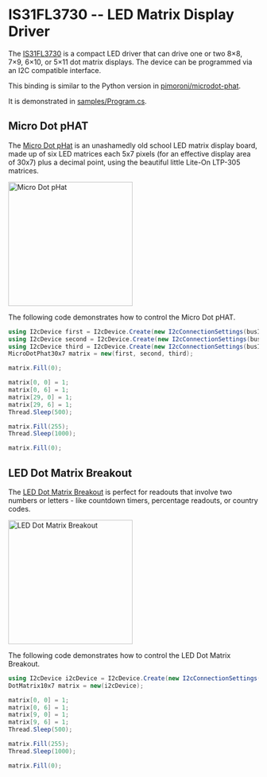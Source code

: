 # IS31FL3730 -- LED Matrix Display Driver

The [IS31FL3730](https://cdn-shop.adafruit.com/product-files/3017/31FL3730.pdf) is a compact LED driver that can drive one or two 8×8, 7×9, 6×10, or 5×11 dot matrix displays. The device can be programmed via an I2C compatible interface.

This binding is similar to the Python version in [pimoroni/microdot-phat](https://github.com/pimoroni/microdot-phat).

It is demonstrated in [samples/Program.cs](samples/Program.cs).

## Micro Dot pHAT

The [Micro Dot pHat](https://shop.pimoroni.com/products/microdot-phat) is an unashamedly old school LED matrix display board, made up of six LED matrices each 5x7 pixels (for an effective display area of 30x7) plus a decimal point, using the beautiful little Lite-On LTP-305 matrices.

<img src="https://cdn.shopify.com/s/files/1/0174/1800/products/Microdot_pHAT_1_of_7_768x768.JPG" width="250px" title="Micro Dot pHat" />

The following code demonstrates how to control the Micro Dot pHAT.


```csharp
using I2cDevice first = I2cDevice.Create(new I2cConnectionSettings(busId: 1, MicroDotPhat30x7.Addresses[0]));
using I2cDevice second = I2cDevice.Create(new I2cConnectionSettings(busId: 1, MicroDotPhat30x7.Addresses[1]));
using I2cDevice third = I2cDevice.Create(new I2cConnectionSettings(busId: 1, MicroDotPhat30x7.Addresses[2]));
MicroDotPhat30x7 matrix = new(first, second, third);

matrix.Fill(0);

matrix[0, 0] = 1;
matrix[0, 6] = 1;
matrix[29, 0] = 1;
matrix[29, 6] = 1;
Thread.Sleep(500);

matrix.Fill(255);
Thread.Sleep(1000);

matrix.Fill(0);
```

## LED Dot Matrix Breakout

The [LED Dot Matrix Breakout](https://shop.pimoroni.com/products/led-dot-matrix-breakout) is perfect for readouts that involve two numbers or letters - like countdown timers, percentage readouts, or country codes.

<img src="https://cdn.shopify.com/s/files/1/0174/1800/products/Microdotbreakout_6of6_768x768.jpg?" width="250px" title="LED Dot Matrix Breakout" />

The following code demonstrates how to control the LED Dot Matrix Breakout.

```csharp
using I2cDevice i2cDevice = I2cDevice.Create(new I2cConnectionSettings(busId: 1, DotMatrix10x7.DefaultI2cAddress));
DotMatrix10x7 matrix = new(i2cDevice);

matrix[0, 0] = 1;
matrix[0, 6] = 1;
matrix[9, 0] = 1;
matrix[9, 6] = 1;
Thread.Sleep(500);

matrix.Fill(255);
Thread.Sleep(1000);

matrix.Fill(0);
```
